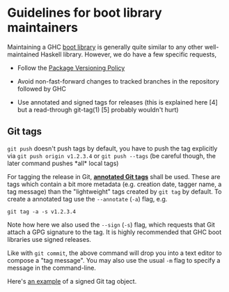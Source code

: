 # Guidelines for boot library maintainers



Maintaining a GHC [boot library](commentary/libraries) is generally quite similar to any other well-maintained Haskell library. However, we do have a few specific requests,


- Follow the [
  Package Versioning Policy](https://wiki.haskell.org/Package_versioning_policy)

- Avoid non-fast-forward changes to tracked branches in the repository followed by GHC

- Use annotated and signed tags for releases (this is explained here \[4\] but a read-through git-tag(1) \[5\] probably wouldn't hurt)

## Git tags



`git push` doesn't push tags by default, you have to push the tag explicitly via `git push origin v1.2.3.4` or `git push --tags` (be careful though, the later command pushes \*all\* local tags)



For tagging the release in Git, **[
annotated Git tags](https://git-scm.com/docs/git-tag)** shall be used. These are tags which contain a bit more metadata (e.g. creation date, tagger name, a tag message) than the "lightweight" tags created by `git tag` by default. To create a annotated tag use the `--annotate` (`-a`) flag, e.g.


```wiki
git tag -a -s v1.2.3.4
```


Note how here we also used the `--sign` (`-s`) flag, which requests that Git attach a GPG signature to the tag. It is highly recommended that GHC boot libraries use signed releases.



Like with `git commit`, the above command will drop you into a text editor to compose a "tag message". You may also use the usual `-m` flag to specify a message in the command-line.



Here's [
an example](https://git.haskell.org/packages/deepseq.git/tag/c32a156c8dafaea05e91563afe2f72ad3590f57b) of a signed Git tag object.


